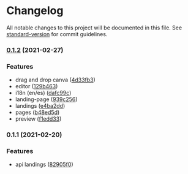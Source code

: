 # Changelog

All notable changes to this project will be documented in this file. See [standard-version](https://github.com/conventional-changelog/standard-version) for commit guidelines.

### [0.1.2](https://github.com/mtorre4580/ddland/compare/v0.1.1...v0.1.2) (2021-02-27)


### Features

* drag and drop canva ([4d33fb3](https://github.com/mtorre4580/ddland/commit/4d33fb3a3850cb231b0f57fa3684a098e040b4d3))
* editor ([129b463](https://github.com/mtorre4580/ddland/commit/129b46376b44d32edc0928f7d5c059d1e22d3d17))
* i18n (en/es) ([dafc99c](https://github.com/mtorre4580/ddland/commit/dafc99c14b0658f1c853be9e8121c2fafa6e9ab1))
* landing-page ([939c256](https://github.com/mtorre4580/ddland/commit/939c2560024d8ce3555b59615da2ef4a333e3962))
* landings ([e4ba2dd](https://github.com/mtorre4580/ddland/commit/e4ba2dd174bd2cad7c03fdf224410818a53987cd))
* pages ([b48ed5d](https://github.com/mtorre4580/ddland/commit/b48ed5df2ea56cab728414d50ee22c3fe9ad65a6))
* preview ([f1edd33](https://github.com/mtorre4580/ddland/commit/f1edd3341e885d401a6af4c5e9c7e5d1f9f4464e))

### 0.1.1 (2021-02-20)


### Features

* api landings ([82905f0](https://github.com/mtorre4580/ddland/commit/82905f0e7f540941a556eb324485adea4cbcb7e8))
